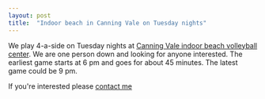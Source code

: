 ```yaml
---
layout: post
title:  "Indoor beach in Canning Vale on Tuesday nights"
---
```

We play 4-a-side on Tuesday nights at [Canning Vale indoor beach volleyball center](https://goo.gl/maps/eqK9MhoF6yN2). We are one person down and looking for anyone interested. The earliest game starts at 6 pm and goes for about 45 minutes. The latest game could be 9 pm.

If you're interested please [contact me](mailto:azhidkov@gmail.com?Subject=Canning%20Vale%20indoor%20beach%20volleyball%20on%20Tuesdays")
